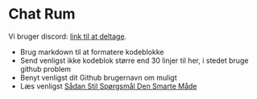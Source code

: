 # Chat Rum

Vi bruger discord: [link til at deltage](https://discord.gg/CpevuvY).

* Brug markdown til at formatere kodeblokke
* Send venligst ikke kodeblok større end 30 linjer til her, i stedet bruge github problem
* Benyt venligst dit Github brugernavn om muligt
* Læs venligst [Sådan Stil Spørgsmål Den Smarte Måde](http://www.catb.org/~esr/faqs/smart-questions.html)
